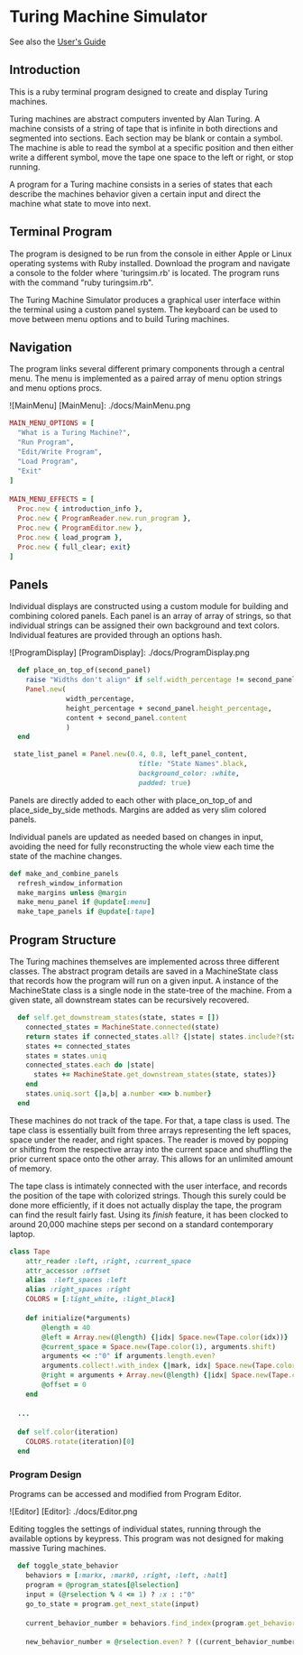 # Turing Machine Simulator

See also the [User's Guide](USERSGUIDE.md)

## Introduction

This is a ruby terminal program designed to create and display Turing machines.

Turing machines are abstract computers invented by Alan Turing. A machine consists of a string of tape that is infinite in both directions and segmented into sections. Each section may be blank or contain a symbol. The machine is able to read the symbol at a specific position and then either write a different symbol, move the tape one space to the left or right, or stop running.

 A program for a Turing machine consists in a series of states that each describe the machines behavior given a certain input and direct the machine what state to move into next.

## Terminal Program

The program is designed to be run from the console in either Apple or Linux operating systems with Ruby installed. Download the program and navigate a console to the folder where 'turingsim.rb' is located. The program runs with the command "ruby turingsim.rb".

The Turing Machine Simulator produces a graphical user interface within the terminal using a custom panel system. The keyboard can be used to move between menu options and to build Turing machines.

## Navigation

The program links several different primary components through a central menu. The menu is implemented as a paired array of menu option strings and menu options procs.

![MainMenu]
[MainMenu]: ./docs/MainMenu.png

```ruby
MAIN_MENU_OPTIONS = [
  "What is a Turing Machine?",
  "Run Program",
  "Edit/Write Program",
  "Load Program",
  "Exit"
]

MAIN_MENU_EFFECTS = [
  Proc.new { introduction_info },
  Proc.new { ProgramReader.new.run_program },
  Proc.new { ProgramEditor.new },
  Proc.new { load_program },
  Proc.new { full_clear; exit}
]
```

## Panels

Individual displays are constructed using a custom module for building and combining colored panels. Each panel is an array of array of strings, so that individual strings can be assigned their own background and text colors. Individual features are provided through an options hash.

![ProgramDisplay]
[ProgramDisplay]: ./docs/ProgramDisplay.png

```ruby
  def place_on_top_of(second_panel)
    raise "Widths don't align" if self.width_percentage != second_panel.width_percentage
    Panel.new(
              width_percentage,
              height_percentage + second_panel.height_percentage,
              content + second_panel.content
              )
  end
  ```


```ruby
 state_list_panel = Panel.new(0.4, 0.8, left_panel_content,
                                title: "State Names".black,
                                background_color: :white,
                                padded: true)
```
Panels are directly added to each other with place_on_top_of and place_side_by_side methods. Margins are added as very slim colored panels.

Individual panels are updated as needed based on changes in input, avoiding the need for fully reconstructing the whole view each time the state of the machine changes.   

```ruby
def make_and_combine_panels
  refresh_window_information
  make_margins unless @margin
  make_menu_panel if @update[:menu]
  make_tape_panels if @update[:tape]
```

## Program Structure

The Turing machines themselves are implemented across three different classes. The abstract program details are saved in a MachineState class that records how the program will run on a given input. A instance of the MachineState class is a single node in the state-tree of the machine. From a given state, all downstream states can be recursively recovered.

```ruby
  def self.get_downstream_states(state, states = [])
    connected_states = MachineState.connected(state)
    return states if connected_states.all? {|state| states.include?(state)}
    states += connected_states
    states = states.uniq
    connected_states.each do |state|
      states += MachineState.get_downstream_states(state, states)}
    end
    states.uniq.sort {|a,b| a.number <=> b.number}
  end  
```

These machines do not track of the tape. For that, a tape class is used. The tape class is essentially built from three arrays representing the left spaces, space under the reader, and right spaces. The reader is moved by popping or shifting from the respective array into the current space and shuffling the prior current space onto the other array. This allows for an unlimited amount of memory.

The tape class is intimately connected with the user interface, and records the position of the tape with colorized strings. Though this surely could be done more efficiently, if it does not actually display the tape, the program can find the result fairly fast. Using its *finish* feature, it has been clocked to around 20,000 machine steps per second on a standard contemporary laptop.

```ruby
class Tape
	attr_reader :left, :right, :current_space
	attr_accessor :offset
	alias  :left_spaces :left
	alias :right_spaces :right
	COLORS = [:light_white, :light_black]

	def initialize(*arguments)
		@length = 40
		@left = Array.new(@length) {|idx| Space.new(Tape.color(idx))}
		@current_space = Space.new(Tape.color(1), arguments.shift)
		arguments << :"0" if arguments.length.even?
		arguments.collect!.with_index {|mark, idx| Space.new(Tape.color(idx), mark)}
		@right = arguments + Array.new(@length) {|idx| Space.new(Tape.color(idx % 2+1))}
		@offset = 0
	end

  ...

  def self.color(iteration)
    COLORS.rotate(iteration)[0]
  end
```

### Program Design

Programs can be accessed and modified from Program Editor.

![Editor]
[Editor]: ./docs/Editor.png

Editing toggles the settings of individual states, running through the available options by keypress. This program was not designed for making massive Turing machines.

```ruby
  def toggle_state_behavior
    behaviors = [:markx, :mark0, :right, :left, :halt]
    program = @program_states[@lselection]
    input = (@rselection % 4 <= 1) ? :x : :"0"
    go_to_state = program.get_next_state(input)

    current_behavior_number = behaviors.find_index(program.get_behavior(input))

    new_behavior_number = @rselection.even? ? ((current_behavior_number + 1) % 5) : current_behavior_number

```
